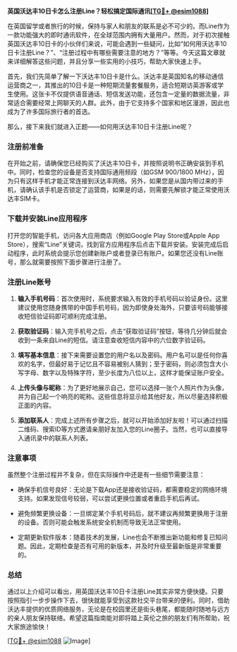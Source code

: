 **英国沃达丰10日卡怎么注册Line？轻松搞定国际通讯[[TG💪+ @esim1088](https://t.me/s/esim1088)]**

在英国留学或者旅行的时候，保持与家人和朋友的联系是必不可少的。而Line作为一款功能强大的即时通讯软件，在全球范围内拥有大量用户。然而，对于初次接触英国沃达丰10日卡的小伙伴们来说，可能会遇到一些疑问，比如“如何用沃达丰10日卡注册Line？”、“注册过程中有哪些需要注意的地方？”等等。今天这篇文章就来详细解答这些问题，并且分享一些实用的小技巧，帮助大家快速上手。

首先，我们先简单了解一下沃达丰10日卡是什么。沃达丰是英国知名的移动通信运营商之一，其推出的10日卡是一种短期流量套餐服务，适合短期访英游客或学生使用。这张卡不仅提供语音通话、短信发送功能，还包含一定量的数据流量，非常适合需要经常上网聊天的人群。此外，由于它支持多个国家和地区漫游，因此也成为了许多国际旅行者的首选。

那么，接下来我们就进入正题——如何用沃达丰10日卡注册Line呢？

### 注册前准备

在开始之前，请确保您已经购买了沃达丰10日卡，并按照说明书正确安装到手机中。同时，检查您的设备是否支持国际通用频段（如GSM 900/1800 MHz），因为只有这样手机才能正常连接到沃达丰网络。另外，如果您是从国内带过来的手机，请确认该手机是否锁定了运营商，如果是的话，则需要先解锁才能正常使用沃达丰SIM卡。

### 下载并安装Line应用程序

打开您的智能手机，访问各大应用商店（例如Google Play Store或Apple App Store），搜索“Line”关键词，找到官方应用程序后点击下载并安装。安装完成后启动程序，此时系统会提示您创建新账户或者登录已有账户。如果您还没有Line账号，那么就需要按照下面步骤进行注册了。

### 注册Line账号

1. **输入手机号码**：首次使用时，系统要求输入有效的手机号码以验证身份。这里建议使用您随身携带的中国手机号码，因为即使身处海外，只要该号码能够接收短信验证码即可顺利完成注册。
   
2. **获取验证码**：输入完手机号之后，点击“获取验证码”按钮，等待几分钟后就会收到一条来自Line的短信。请注意查收短信内容中的六位数字验证码。

3. **填写基本信息**：接下来需要设置您的用户名以及密码。用户名可以是任何你喜欢的名字，但最好易于记忆且不容易被别人猜到；至于密码，则必须包含大小写字母、数字以及特殊字符，至少长度为八位以上，这样才能保证账户安全。

4. **上传头像与昵称**：为了更好地展示自己，您可以选择一张个人照片作为头像，并为自己起一个响亮的昵称。这些信息将显示给其他好友，所以尽量选择积极正面的内容。

5. **添加联系人**：完成上述所有步骤之后，就可以开始添加好友啦！可以通过扫描二维码、搜索ID等方式邀请亲朋好友加入您的Line圈子。当然，也可以直接导入通讯录中的联系人列表。

### 注意事项

虽然整个注册过程并不复杂，但在实际操作中还是有一些细节需要注意：

- 确保手机信号良好：无论是下载App还是接收验证码，都需要稳定的网络环境支持。如果发现信号较弱，可以尝试更换位置或者重启手机后再试。
  
- 避免频繁更换设备：一旦绑定某个手机号码后，就不建议再频繁更换用于注册的设备。否则可能会触发系统安全机制而导致无法正常使用。

- 定期更新软件版本：随着技术的发展，Line也会不断推出新功能和修复已知问题。因此，定期检查是否有可用的新版本，并及时升级至最新版是非常重要的。

### 总结

通过以上介绍可以看出，用英国沃达丰10日卡注册Line其实非常方便快捷。只要按照指引一步步操作下去，很快就能享受到这款社交平台带来的便利。同时，借助沃达丰提供的优质网络服务，无论是在校园里还是街头巷尾，都能随时随地与远方的亲人朋友保持联络。希望这篇指南能对即将踏上英伦之旅的朋友们有所帮助，祝大家旅途愉快！

[[TG💪+ @esim1088](https://t.me/s/esim1088) ![Image](https://i.postimg.cc/4NQfJmqS/Snipaste-2025-05-13-00-14-12.png)]